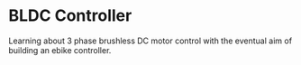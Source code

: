 # BLDC Controller

Learning about 3 phase brushless DC motor control with the eventual aim of building an ebike controller.
